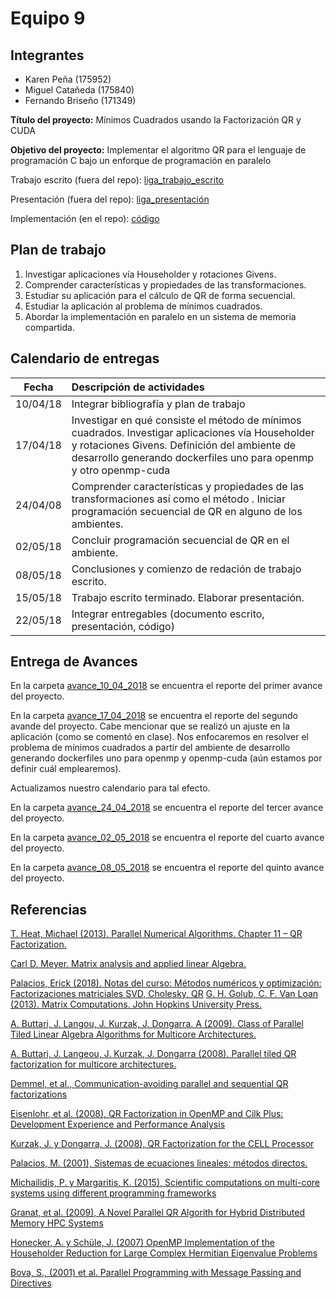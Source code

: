 Equipo 9 
=================================================

Integrantes
---------------------------------------------------
+ Karen Peña (175952)
+ Miguel Catañeda (175840)
+ Fernando Briseño (171349)


**Título del proyecto:** Mínimos Cuadrados usando la Factorización QR y CUDA

**Objetivo del proyecto:** Implementar el algoritmo QR para el lenguaje de programación C bajo un enforque de programación en paralelo


Trabajo escrito (fuera del repo): [liga_trabajo_escrito](https://drive.google.com/drive/folders/1EkRomjpJLi_mLgXNvKZA1uizJJKIVNlk)

Presentación (fuera del repo): [liga_presentación](https://drive.google.com/drive/folders/1KN2nghXPG8c8GwU9f5t46snOMRBbrf-F)

Implementación (en el repo): [código](codigo/MCQR.cu)



Plan de trabajo 
--------------------------------------------------

1. Investigar aplicaciones vía Householder y rotaciones Givens.
2. Comprender características y propiedades de las transformaciones. 
3. Estudiar su aplicación para el cálculo de QR de forma secuencial. 
4. Estudiar la aplicación al problema de mínimos cuadrados. 
5. Abordar la implementación en paralelo en un sistema de memoria compartida.

Calendario de entregas 
--------------------------------------------------

| Fecha    | Descripción de actividades   |
|:--------:|:---------------------------- |
|10/04/18  | Integrar bibliografía y plan de trabajo|
|17/04/18  | Investigar en qué consiste el método de mínimos cuadrados. Investigar aplicaciones vía Householder y rotaciones Givens. Definición del ambiente de desarrollo generando dockerfiles uno para openmp y otro openmp-cuda|
|24/04/08  | Comprender características y propiedades de las transformaciones así como el método . Iniciar programación secuencial de QR en alguno de los ambientes.|
|02/05/18  | Concluir programación secuencial de QR en el ambiente. |
|08/05/18  | Conclusiones y comienzo de redación de trabajo escrito.|
|15/05/18  | Trabajo escrito terminado. Elaborar presentación. |
|22/05/18  | Integrar entregables (documento escrito, presentación, código)

Entrega de Avances
--------------------------------------------------
En la carpeta [avance_10_04_2018](avance_10_04_2018) se encuentra el reporte del primer avance del proyecto.

En la carpeta [avance_17_04_2018](avance_17_04_2018) se encuentra el reporte del segundo avande del proyecto. Cabe mencionar que se realizó un ajuste en la aplicación (como se comentó en clase). Nos enfocaremos en resolver el problema de mínimos cuadrados a partir del ambiente de desarrollo generando dockerfiles uno para openmp y openmp-cuda (aún estamos por definir cuál emplearemos).

Actualizamos nuestro calendario para tal efecto.

En la carpeta [avance_24_04_2018](avance_24_04_2018) se encuentra el reporte del tercer avance del proyecto.

En la carpeta [avance_02_05_2018](avance_02_05_2018) se encuentra el reporte del cuarto avance del proyecto.

En la carpeta [avance_08_05_2018](avance_08_05_2018) se encuentra el reporte del quinto avance del proyecto.




Referencias
--------------------------------------------------

[T. Heat, Michael (2013). Parallel Numerical Algorithms. Chapter 11 – QR Factorization.](https://courses.engr.illinois.edu/cs554/fa2013/notes/11_qr.pdf)

[Carl D. Meyer. Matrix analysis and applied linear Algebra.](https://drive.google.com/file/d/0BxMtevFKwTW_ZmpwcDd1M0RTVzA/view)

[Palacios, Erick (2018). Notas del curso: Métodos numéricos y optimización: Factorizaciones matriciales SVD, Cholesky, QR](https://www.dropbox.com/s/s4ch0ww1687pl76/3.2.2.Factorizaciones_matriciales_SVD_Cholesky_QR.pdf?dl=0)
[G. H. Golub, C. F. Van Loan (2013). Matrix Computations. John Hopkins University Press.](https://drive.google.com/file/d/0B5IJ1w6MjxegWGg4V1pDbFhaSzQ/view)

[A. Buttari, J. Langou, J. Kurzak, J. Dongarra. A (2009). Class of Parallel Tiled Linear Algebra Algorithms for Multicore Architectures.](http://www.netlib.org/utk/people/JackDongarra/PAPERS/206_2009_A%20Class-of-Parallel-Tiled-Linear-Algebra-Algorithms-for-Multicore-Architectures.pdf)

[A. Buttari, J. Langeou, J. Kurzak, J. Dongarra (2008). Parallel tiled QR factorization for multicore architectures.](https://drive.google.com/file/d/0BxMtevFKwTW_OW5wZVF5dFdiV2c/view)

[Demmel, et al., Communication-avoiding parallel and sequential QR factorizations](http://bebop.cs.berkeley.edu/pubs/mhoemmen2008-tsqr-tech-report.pdf)

[Eisenlohr, et al. (2008), QR Factorization in OpenMP and Cilk Plus: Development Experience and Performance Analysis ](https://www.tacc.utexas.edu/documents/13601/f4a6eba3-95ff-46b4-b180-7cbb90eda407)

[Kurzak, J. y Dongarra, J. (2008), QR Factorization for the CELL Processor](https://www.researchgate.net/publication/237322338_QR_factorization_for_the_CELL_processor)

[Palacios, M. (2001), Sistemas de ecuaciones lineales: métodos directos.](http://pcmap.unizar.es/~mpala/C_N_lecci/CN_1II2_SELdir.pdf)

[Michailidis, P. y Margaritis, K. (2015), Scientific computations on multi-core systems using different programming frameworks](http://users.uom.gr/~pmichailidis/jpapers/jpaper015.pdf)

[Granat, et al. (2009), A Novel Parallel QR Algorith for Hybrid Distributed Memory HPC Systems](http://citeseerx.ist.psu.edu/viewdoc/download?doi=10.1.1.297.638&rep=rep1&type=pdf)

[Honecker, A. y Schüle, J. (2007) OpenMP Implementation of the Householder Reduction for Large Complex Hermitian Eigenvalue Problems](https://pdfs.semanticscholar.org/aea4/3bd940575642beb7a73deffad0079b315290.pdf)

[Bova, S., (2001) et al. Parallel Programming with Message Passing and Directives](https://engineering.purdue.edu/paramnt/publications/MpiOmp01.pdf)
